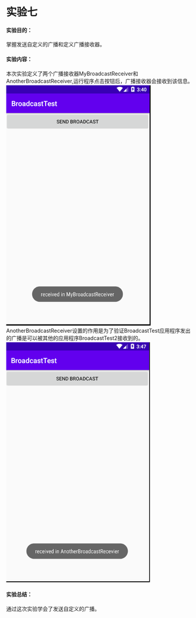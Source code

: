 # 实验七 #
#### 实验目的： ####
掌握发送自定义的广播和定义广播接收器。
#### 实验内容： ####
本次实验定义了两个广播接收器MyBroadcastReceiver和AnotherBroadcastReceiver,运行程序点击按钮后，广播接收器会接收到该信息。  
![](https://github.com/chenpeimin-039/2018118139_Android/blob/master/map_depot/broadcast/broadcast.PNG?raw=true)  
AnotherBroadcastReceiver设置的作用是为了验证BroadcastTest应用程序发出的广播是可以被其他的应用程序BroadcastTest2接收到的。  
![](https://github.com/chenpeimin-039/2018118139_Android/blob/master/map_depot/broadcast/another.PNG?raw=true)  
#### 实验总结： ####
通过这次实验学会了发送自定义的广播。